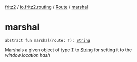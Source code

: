 [fritz2](../../index.md) / [io.fritz2.routing](../index.md) / [Route](index.md) / [marshal](./marshal.md)

# marshal

`abstract fun marshal(route: T): `[`String`](https://kotlinlang.org/api/latest/jvm/stdlib/kotlin/-string/index.html)

Marshals a given object of type [T](index.md#T) to [String](https://kotlinlang.org/api/latest/jvm/stdlib/kotlin/-string/index.html)
for setting it to the *window.location.hash*

